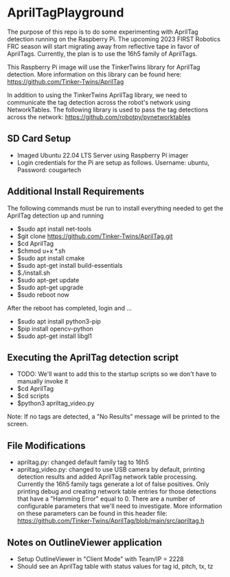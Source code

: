 # AprilTagPlayground

The purpose of this repo is to do some experimenting with AprilTag detection running on the Raspberry Pi. The upcoming 2023 FIRST Robotics FRC season will start migrating away from reflective tape in favor of AprilTags. Currently, the plan is to use the 16h5 family of AprilTags.

This Raspberry Pi image will use the TinkerTwins library for AprilTag detection. More information on this library can be found here: https://github.com/Tinker-Twins/AprilTag

In addition to using the TinkerTwins AprilTag library, we need to communicate the tag detection across the robot's network using NetworkTables. The following library is used to pass the tag detections across the network: https://github.com/robotpy/pynetworktables

## SD Card Setup
- Imaged Ubuntu 22.04 LTS Server using Raspberry Pi imager
- Login credentials for the Pi are setup as follows. Username: ubuntu, Password: cougartech

## Additional Install Requirements

The following commands must be run to install everything needed to get the AprilTag detection up and running

- $sudo apt install net-tools
- $git clone https://github.com/Tinker-Twins/AprilTag.git
- $cd AprilTag
- $chmod u+x *.sh
- $sudo apt install cmake
- $sudo apt-get install build-essentials
- $./install.sh
- $sudo apt-get update
- $sudo apt-get upgrade
- $sudo reboot now

After the reboot has completed, login and ...

- $sudo apt install python3-pip
- $pip install opencv-python
- $sudo apt-get install libgl1

## Executing the AprilTag detection script

- TODO: We'll want to add this to the startup scripts so we don't have to manually invoke it
- $cd AprilTag
- $cd scripts
- $python3 apriltag_video.py

Note: If no tags are detected, a "No Results" message will be printed to the screen.

## File Modifications

- apriltag.py: changed default family tag to 16h5
- apriltag_video.py: changed to use USB camera by default, printing detection results and added AprilTag network table processing. Currently the 16h5 family tags generate a lot of false positives. Only printing debug and creating network table entries for those detections that have a "Hamming Error" equal to 0. There are a number of configurable parameters that we'll need to investigate. More information on these parameters can be found in this header file: https://github.com/Tinker-Twins/AprilTag/blob/main/src/apriltag.h

## Notes on OutlineViewer application

- Setup OutlineViewer in "Client Mode" with Team/IP = 2228
- Should see an AprilTag table with status values for tag id, pitch, tx, tz
